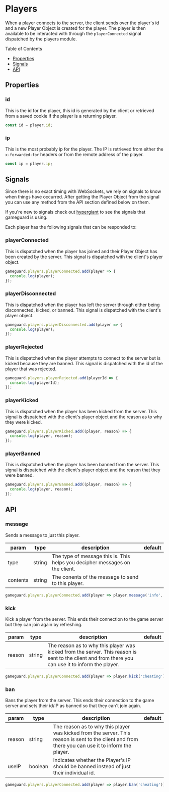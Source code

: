 # Players

When a player connects to the server, the client sends over the player's id and a new Player Object is created for the player. The player is then available to be interacted with through the `playerConnected` signal dispatched by the players module.

Table of Contents

- [Properties](#properties)
- [Signals](#signals)
- [API](#api)

## **Properties**

### **id**

This is the id for the player, this id is generated by the client or retrieved from a saved cookie if the player is a returning player.

```js
const id = player.id;
```

### **ip**

This is the most probably ip for the player. The IP is retrieved from either the `x-forwarded-for` headers or from the remote address of the player.

```js
const ip = player.ip;
```

## **Signals**

Since there is no exact timing with WebSockets, we rely on signals to know when things have occurred. After getting the Player Object from the signal you can use any method from the API section defined below on them. 

If you're new to signals check out [hypergiant](https://github.com/robertcorponoi/hypergiant) to see the signals that gameguard is using.

Each player has the following signals that can be responded to:

### **playerConnected**

This is dispatched when the player has joined and their Player Object has been created by the server. This signal is dispatched with the client's player object. 

```js
gameguard.players.playerConnected.add(player => {
  console.log(player);
});
```

### **playerDisconnected**

This is dispatched when the player has left the server through either being disconnected, kicked, or banned. This signal is dispatched with the client's player object. 

```js
gameguard.players.playerDisconnected.add(player => {
  console.log(player);
});
```

### **playerRejected**

This is dispatched when the player attempts to connect to the server but is kicked because they are banned. This signal is dispatched with the id of the player that was rejected.

```js
gameguard.players.playerRejected.add(playerId => {
  console.log(playerId);
});
```

### **playerKicked**

This is dispatched when the player has been kicked from the server. This signal is dispatched with the client's player object and the reason as to why they were kicked.

```js
gameguard.players.playerKicked.add((player, reason) => {
  console.log(player, reason);
});
```

### **playerBanned**

This is dispatched when the player has been banned from the server. This signal is dispatched with the client's player object and the reason that they were banned.

```js
gameguard.players.playerBanned.add((player, reason) => {
  console.log(player, reason);
});
```

## **API**

### **message**

Sends a message to just this player.

| param   	| type   	| description                                                                  	| default 	|
|---------	|--------	|------------------------------------------------------------------------------	|---------	|
| type    	| string 	| The type of message this is. This helps you decipher messages on the client. 	|         	|
| contents 	| string 	| The conents of the message to send to this player.                                        	|         	|

```js
gameguard.players.playerConnected.add(player => player.message('info', 'Hello there!'));
```

### **kick**

Kick a player from the server. This ends their connection to the game server but they can join again by refreshing.

| param  	| type   	| description                                                                                                                                        	| default 	|
|--------	|--------	|----------------------------------------------------------------------------------------------------------------------------------------------------	|---------	|
| reason 	| string 	| The reason as to why this player was kicked from the server. This reason is sent to the client and from there you can use it to inform the player. 	|         	|

```js
gameguard.players.playerConnected.add(player => player.kick('cheating'));
```

### **ban**

Bans the player from the server. This ends their connection to the game server and sets their id/IP as banned so that they can't join again.

| param  	| type    	| description                                                                                                                                        	| default 	|
|--------	|---------	|----------------------------------------------------------------------------------------------------------------------------------------------------	|---------	|
| reason 	| string  	| The reason as to why this player was kicked from the server. This reason is sent to the client and from there you can use it to inform the player. 	|         	|
| useIP  	| boolean 	| Indicates whether the Player's IP should be banned instead of just their individual id.                                                            	|         	|

```js
gameguard.players.playerConnected.add(player => player.ban('cheating'));
```
